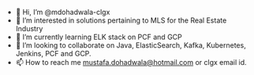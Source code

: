 - 👋 Hi, I’m @mdohadwala-clgx
- 👀 I’m interested in solutions pertaining to MLS for the Real Estate Industry
- 🌱 I’m currently learning ELK stack on PCF and GCP
- 💞️ I’m looking to collaborate on Java, ElasticSearch, Kafka, Kubernetes, Jenkins, PCF and GCP.
- 📫 How to reach me mustafa.dohadwala@hotmail.com or clgx email id.

<!---
mdohadwala-clgx/mdohadwala-clgx is a ✨ special ✨ repository because its `README.md` (this file) appears on your GitHub profile.
You can click the Preview link to take a look at your changes.
--->
